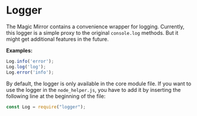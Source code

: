 # Logger

The Magic Mirror contains a convenience wrapper for logging. Currently, this logger is a simple proxy to the original `console.log` methods. But it might get additional features in the future.

**Examples:**
```javascript
Log.info('error');
Log.log('log');
Log.error('info');
```

By default, the logger is only available in the core module file. If you want to use the logger in the `node_helper.js`, you have to add it by inserting the following line at the beginning of the file:

```javascript
const Log = require("logger");
```

